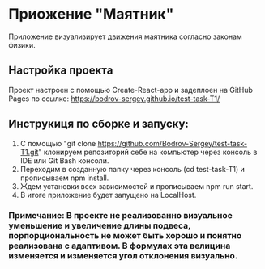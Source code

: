 # Приожение "Маятник"

Приложение визуализирует движения маятника согласно законам физики.

## Настройка проекта

Проект настроен с помощью Create-React-app и задеплоен на GitHub Pages по ссылке: https://bodrov-sergey.github.io/test-task-T1/

## Инструкиця по сборке и запуску:

1) С помощью "git clone https://github.com/Bodrov-Sergey/test-task-T1.git" клонируем репозиторий себе на компьютер через консоль в IDE или Git Bash консоли.
2) Переходим в созданную папку через консоль (cd test-task-T1) и прописываем npm install.
3) Ждем установки всех зависимостей и прописываем npm run start.
4) В итоге приложение будет запущено на LocalHost.

### Примечание: В проекте не реализованно визуальное уменьшение и увеличение длины подвеса, порпорциональность не может быть хорошо и понятно реализована с адаптивом. В формулах эта велицина изменяется и изменяется угол отклонения визуально.

